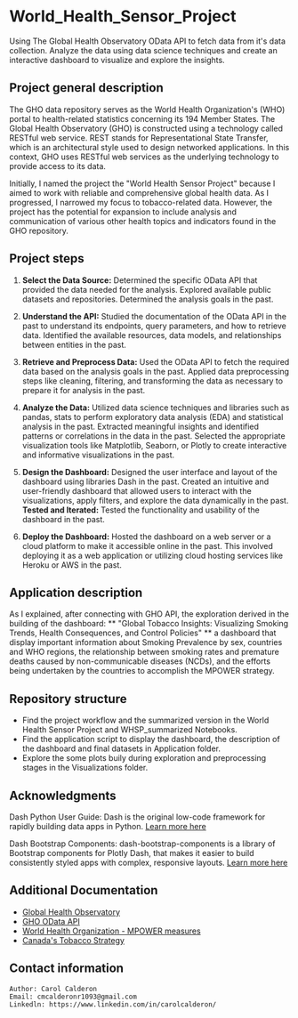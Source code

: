 # World_Health_Sensor_Project

Using The Global Health Observatory OData API to fetch data from it's data collection. Analyze the data using data science techniques and create an interactive dashboard to visualize and explore the insights.

## Project general description

The GHO data repository serves as the World Health Organization's (WHO) portal to health-related statistics concerning its 194 Member States. The Global Health Observatory (GHO) is constructed using a technology called RESTful web service. REST stands for Representational State Transfer, which is an architectural style used to design networked applications. In this context, GHO uses RESTful web services as the underlying technology to provide access to its data.

Initially, I named the project the "World Health Sensor Project" because I aimed to work with reliable and comprehensive global health data. As I progressed, I narrowed my focus to tobacco-related data. However, the project has the potential for expansion to include analysis and communication of various other health topics and indicators found in the GHO repository.


## Project steps

1. **Select the Data Source:** Determined the specific OData API that provided the data needed for the analysis. Explored available public datasets and repositories. Determined the analysis goals in the past.

2. **Understand the API:** Studied the documentation of the OData API in the past to understand its endpoints, query parameters, and how to retrieve data. Identified the available resources, data models, and relationships between entities in the past.

3. **Retrieve and Preprocess Data:** Used the OData API to fetch the required data based on the analysis goals in the past. Applied data preprocessing steps like cleaning, filtering, and transforming the data as necessary to prepare it for analysis in the past.

3. **Analyze the Data:** Utilized data science techniques and libraries such as pandas, stats to perform exploratory data analysis (EDA) and statistical analysis in the past. Extracted meaningful insights and identified patterns or correlations in the data in the past. Selected the appropriate visualization tools like Matplotlib, Seaborn, or Plotly to create interactive and informative visualizations in the past.

4. **Design the Dashboard:** Designed the user interface and layout of the dashboard using libraries Dash in the past. Created an intuitive and user-friendly dashboard that allowed users to interact with the visualizations, apply filters, and explore the data dynamically in the past. **Tested and Iterated:** Tested the functionality and usability of the dashboard in the past.

5. **Deploy the Dashboard:** Hosted the dashboard on a web server or a cloud platform to make it accessible online in the past. This involved deploying it as a web application or utilizing cloud hosting services like Heroku or AWS in the past. 

## Application description

As I explained, after connecting with GHO API, the exploration derived in the building of the dashboard: ** "Global Tobacco Insights: Visualizing Smoking Trends, Health Consequences, and Control Policies" ** a dashboard that display important information about Smoking Prevalence by sex, countries and WHO regions, the relationship between smoking rates and premature deaths caused by non-communicable diseases (NCDs), and the efforts being undertaken by the countries to accomplish the MPOWER strategy.

## Repository structure

- Find the project workflow and the summarized version in the World Health Sensor Project and WHSP_summarized Notebooks.
- Find the application script to display the dashboard, the description of the dashboard and final datasets in Application folder.
- Explore the some plots buily during exploration and preprocessing stages in the Visualizations folder.


## Acknowledgments
Dash Python User Guide: Dash is the original low-code framework for rapidly building data apps in Python. [Learn more here](https://dash.plotly.com/)

Dash Bootstrap Components: dash-bootstrap-components is a library of Bootstrap components for Plotly Dash, that makes it easier to build consistently styled apps with complex, responsive layouts. [Learn more here](https://dash-bootstrap-components.opensource.faculty.ai/)

## Additional Documentation

- [Global Health Observatory](https://www.who.int/data/gho/info/gho-odata-api)
- [GHO OData API](https://www.who.int/data/gho/info/gho-odata-api)
- [World Health Organization - MPOWER measures](https://www.who.int/initiatives/mpower)
- [Canada's Tobacco Strategy](https://www.canada.ca/en/health-canada/services/publications/healthy-living/canada-tobacco-strategy.html)

## Contact information
    Author: Carol Calderon
    Email: cmcalderonr1093@gmail.com
    Linkedln: https://www.linkedin.com/in/carolcalderon/

    